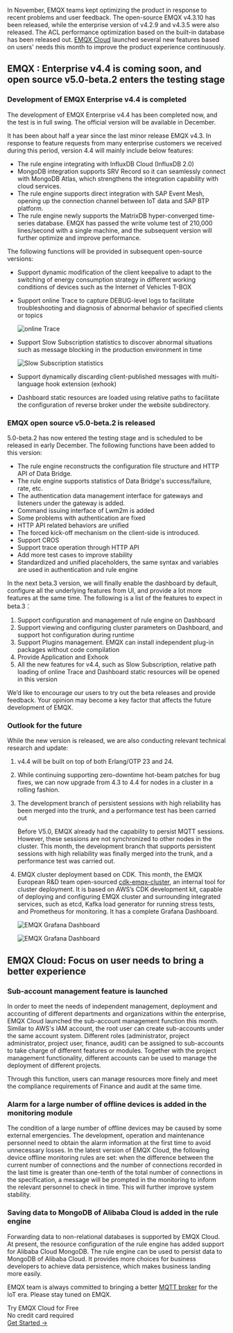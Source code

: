 In November, EMQX teams kept optimizing the product in response to recent problems and user feedback. The open-source EMQX v4.3.10 has been released, while the enterprise version of v4.2.9 and v4.3.5 were also released. The ACL performance optimization based on the built-in database has been released out. [EMQX Cloud](https://www.emqx.com/en/cloud) launched several new features based on users' needs this month to improve the product experience continuously.

## EMQX : Enterprise v4.4 is coming soon, and open source v5.0-beta.2 enters the testing stage

### Development of EMQX Enterprise v4.4 is completed

The development of EMQX Enterprise v4.4 has been completed now, and the test is in full swing. The official version will be available in December.

It has been about half a year since the last minor release EMQX v4.3. In response to feature requests from many enterprise customers we received during this period, version 4.4 will mainly include below features: 

- The rule engine integrating with InfluxDB Cloud (InfluxDB 2.0)
- MongoDB integration supports SRV Record so it can seamlessly connect with MongoDB Atlas, which strengthens the integration capability with cloud services.
- The rule engine supports direct integration with SAP Event Mesh, opening up the connection channel between IoT data and SAP BTP platform.
- The rule engine newly supports the MatrixDB hyper-converged time-series database. EMQX has passed the write volume test of 210,000 lines/second with a single machine, and the subsequent version will further optimize and improve performance.

The following functions will be provided in subsequent open-source versions:

- Support dynamic modification of the client keepalive to adapt to the switching of energy consumption strategy in different working conditions of devices such as the Internet of Vehicles T-BOX
- Support online Trace to capture DEBUG-level logs to facilitate troubleshooting and diagnosis of abnormal behavior of specified clients or topics

   ![online Trace](https://assets.emqx.com/images/9b627c894ff3ef03e2b772793e0fafb1.png)
 

- Support Slow Subscription statistics to discover abnormal situations such as message blocking in the production environment in time

   ![Slow Subscription statistics](https://assets.emqx.com/images/fddd41d6d4d5b1c156cb61d21a4cb1ac.png)

- Support dynamically discarding client-published messages with multi-language hook extension (exhook)
- Dashboard static resources are loaded using relative paths to facilitate the configuration of reverse broker under the website subdirectory.

### EMQX open source v5.0-beta.2 is released

5.0-beta.2 has now entered the testing stage and is scheduled to be released in early December. The following functions have been added to this version:

- The rule engine reconstructs the configuration file structure and HTTP API of Data Bridge.
- The rule engine supports statistics of Data Bridge's success/failure, rate, etc.
- The authentication data management interface for gateways and listeners under the gateway is added.
- Command issuing interface of Lwm2m is added
- Some problems with authentication are fixed
- HTTP API related behaviors are unified
- The forced kick-off mechanism on the client-side is introduced.
- Support CROS
- Support trace operation through HTTP API
- Add more test cases to improve stability
- Standardized and unified placeholders, the same syntax and variables are used in authentication and rule engine

In the next beta.3 version, we will finally enable the dashboard by default, configure all the underlying features from UI, and provide a lot more features at the same time. The following is a list of the features to expect in beta.3：

1. Support configuration and management of rule engine on Dashboard
2. Support viewing and configuring cluster parameters on Dashboard, and support hot configuration during runtime
3. Support Plugins management. EMQX can install independent plug-in packages without code compilation
4. Provide Application and Exhook
5. All the new features for v4.4, such as Slow Subscription, relative path loading of online Trace and Dashboard static resources will be opened in this version

We’d like to encourage our users to try out the beta releases and provide feedback. Your opinion may become a key factor that affects the future development of EMQX.

### Outlook for the future

While the new version is released, we are also conducting relevant technical research and update:

1. v4.4 will be built on top of both Erlang/OTP 23 and 24.

2. While continuing supporting zero-downtime hot-beam patches for bug fixes, we can now upgrade from 4.3 to 4.4 for nodes in a cluster in a rolling fashion.

3. The development branch of persistent sessions with high reliability has been merged into the trunk, and a performance test has been carried out

   Before V5.0, EMQX already had the capability to persist MQTT sessions. However, these sessions are not synchronized to other nodes in the cluster. This month, the development branch that supports persistent sessions with high reliability was finally merged into the trunk, and a performance test was carried out.

4. EMQX cluster deployment based on CDK. This month, the EMQX European R&D team open-sourced [cdk-emqx-cluster](https://github.com/emqx/cdk-emqx-cluster), an internal tool for cluster deployment. It is based on AWS’s CDK development kit, capable of deploying and configuring EMQX cluster and surrounding integrated services, such as etcd, Kafka load generator for running stress tests, and Prometheus for monitoring. It has a complete Grafana Dashboard.

   ![EMQX Grafana Dashboard](https://assets.emqx.com/images/392d67ebdad90865f77af9576db51fe5.png)

   ![EMQX Grafana Dashboard](https://assets.emqx.com/images/c12f37d5dd3b03ab1e612cb8cabdca98.png)

## EMQX Cloud: Focus on user needs to bring a better experience

### Sub-account management feature is launched

In order to meet the needs of independent management, deployment and accounting of different departments and organizations within the enterprise, EMQX Cloud launched the sub-account management function this month. Similar to AWS's IAM account, the root user can create sub-accounts under the same account system. Different roles (administrator, project administrator, project user, finance, audit) can be assigned to sub-accounts to take charge of different features or modules. Together with the project management functionality, different accounts can be used to manage the deployment of different projects.

Through this function, users can manage resources more finely and meet the compliance requirements of Finance and audit at the same time.

### Alarm for a large number of offline devices is added in the monitoring module

The condition of a large number of offline devices may be caused by some external emergencies. The development, operation and maintenance personnel need to obtain the alarm information at the first time to avoid unnecessary losses. In the latest version of EMQX Cloud, the following device offline monitoring rules are set: when the difference between the current number of connections and the number of connections recorded in the last time is greater than one-tenth of the total number of connections in the specification, a message will be prompted in the monitoring to inform the relevant personnel to check in time. This will further improve system stability.

### Saving data to MongoDB of Alibaba Cloud is added in the rule engine

Forwarding data to non-relational databases is supported by EMQX Cloud. At present, the resource configuration of the rule engine has added support for Alibaba Cloud MongoDB. The rule engine can be used to persist data to MongoDB of Alibaba Cloud. It provides more choices for business developers to achieve data persistence, which makes business landing more easily.

EMQX team is always committed to bringing a better [MQTT broker](https://www.emqx.io) for the IoT era. Please stay tuned on EMQX.


<section class="promotion">
    <div>
        Try EMQX Cloud for Free
        <div class="is-size-14 is-text-normal has-text-weight-normal">No credit card required</div>
    </div>
    <a href="https://www.emqx.com/en/signup?continue=https://cloud-intl.emqx.com/console/deployments/0?oper=new" class="button is-gradient px-5">Get Started →</a >
</section>
